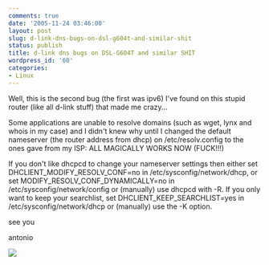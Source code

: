 ```yaml
---
comments: true
date: '2005-11-24 03:46:00'
layout: post
slug: d-link-dns-bugs-on-dsl-g604t-and-similar-shit
status: publish
title: d-link dns bugs on DSL-G604T and similar SHIT
wordpress_id: '60'
categories:
- Linux
---
```


Well, this is the second bug (the first was ipv6) I've found on this stupid router (like all d-link stuff) that made me crazy...
  

  
Some applications are unable to resolve domains (such as wget, lynx and whois in my case) and I didn't knew why until I changed the default nameserver (the router address from dhcp) on /etc/resolv.config to the ones gave from my ISP: ALL MAGICALLY WORKS NOW (FUCK!!!)
  

  
If you don't like dhcpcd to change your nameserver settings then either set DHCLIENT_MODIFY_RESOLV_CONF=no in /etc/sysconfig/network/dhcp, or set MODIFY_RESOLV_CONF_DYNAMICALLY=no in /etc/sysconfig/network/config or (manually) use dhcpcd with -R.  If you only want to keep your searchlist, set DHCLIENT_KEEP_SEARCHLIST=yes in /etc/sysconfig/network/dhcp or (manually) use the -K option.
  

  
see you
  
antonio

[![](http://www.feedburner.com/fb/images/pub/flchklt.gif)](http://feeds.feedburner.com/zekussuse)
